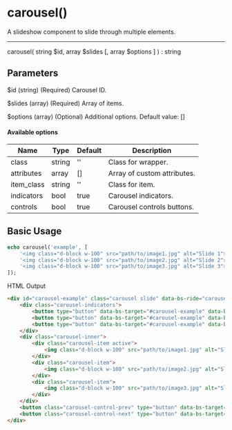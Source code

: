 # carousel()

A slideshow component to slide through multiple elements.

---

carousel( string $id, array $slides [, array $options ] ) : string

## Parameters

$id (string) (Required) Carousel ID.

$slides (array) (Required) Array of items.

$options (array) (Optional) Additional options. Default value: []

#### Available options

| Name       | Type   | Default | Description                 |
|------------|--------|---------|-----------------------------|
| class      | string | ''      | Class for wrapper.          |
| attributes | array  | []      | Array of custom attributes. |
| item_class | string | ''      | Class for item.             |
| indicators | bool   | true    | Carousel indicators.        |
| controls   | bool   | true    | Carousel controls buttons.  |

## Basic Usage

```php
echo carousel('example', [
    '<img class="d-block w-100" src="path/to/image1.jpg" alt="Slide 1">',
    '<img class="d-block w-100" src="path/to/image2.jpg" alt="Slide 2">',
    '<img class="d-block w-100" src="path/to/image3.jpg" alt="Slide 3">',
]);
```

<span class="html-output">HTML Output</span>

```html
<div id="carousel-example" class="carousel slide" data-bs-ride="carousel">
    <div class="carousel-indicators">
        <button type="button" data-bs-target="#carousel-example" data-bs-slide-to="0" class="active" aria-current="true"></button>
        <button type="button" data-bs-target="#carousel-example" data-bs-slide-to="1"></button>
        <button type="button" data-bs-target="#carousel-example" data-bs-slide-to="2"></button>
    </div>
    <div class="carousel-inner">
        <div class="carousel-item active">
            <img class="d-block w-100" src="path/to/image1.jpg" alt="Slide 1">
        </div>
        <div class="carousel-item">
            <img class="d-block w-100" src="path/to/image2.jpg" alt="Slide 2">
        </div>
        <div class="carousel-item">
            <img class="d-block w-100" src="path/to/image3.jpg" alt="Slide 3">
        </div>
    </div>
    <button class="carousel-control-prev" type="button" data-bs-target="#carousel-example" data-bs-slide="prev"> <span class="carousel-control-prev-icon" aria-hidden="true"></span> <span class="visually-hidden">Previous</span> </button>
    <button class="carousel-control-next" type="button" data-bs-target="#carousel-example" data-bs-slide="next"> <span class="carousel-control-next-icon" aria-hidden="true"></span> <span class="visually-hidden">Next</span> </button>
</div>
```
